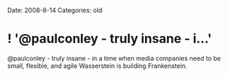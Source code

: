 Date: 2008-8-14
Categories: old

# ! '@paulconley - truly insane - i...'

@paulconley - truly insane - in a time when media companies need to be small, flexible, and agile Wasserstein is building Frankenstein.
